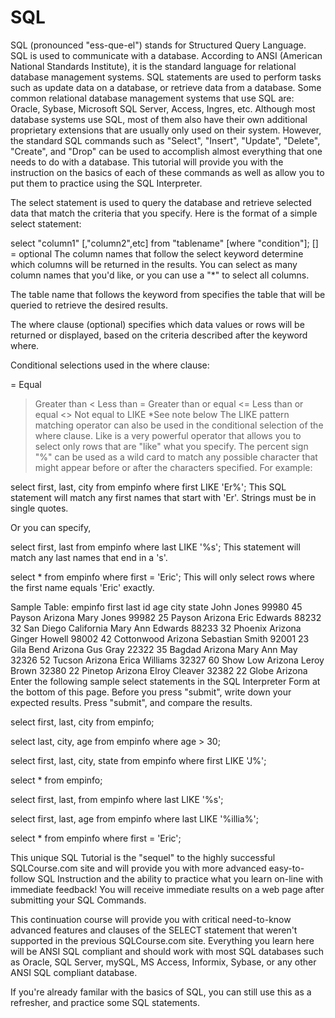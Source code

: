 # SQL

SQL (pronounced "ess-que-el") stands for Structured Query Language. SQL is used to communicate with a database. According to ANSI (American National Standards Institute), it is the standard language for relational database management systems. SQL statements are used to perform tasks such as update data on a database, or retrieve data from a database. Some common relational database management systems that use SQL are: Oracle, Sybase, Microsoft SQL Server, Access, Ingres, etc. Although most database systems use SQL, most of them also have their own additional proprietary extensions that are usually only used on their system. However, the standard SQL commands such as "Select", "Insert", "Update", "Delete", "Create", and "Drop" can be used to accomplish almost everything that one needs to do with a database. This tutorial will provide you with the instruction on the basics of each of these commands as well as allow you to put them to practice using the SQL Interpreter.

The select statement is used to query the database and retrieve selected data that match the criteria that you specify. Here is the format of a simple select statement:

select "column1"
  [,"column2",etc] 
  from "tablename"
  [where "condition"];
  [] = optional
The column names that follow the select keyword determine which columns will be returned in the results. You can select as many column names that you'd like, or you can use a "*" to select all columns.

The table name that follows the keyword from specifies the table that will be queried to retrieve the desired results.

The where clause (optional) specifies which data values or rows will be returned or displayed, based on the criteria described after the keyword where.

Conditional selections used in the where clause:

=	Equal
>	Greater than
<	Less than
>=	Greater than or equal
<=	Less than or equal
<>	Not equal to
LIKE	*See note below
The LIKE pattern matching operator can also be used in the conditional selection of the where clause. Like is a very powerful operator that allows you to select only rows that are "like" what you specify. The percent sign "%" can be used as a wild card to match any possible character that might appear before or after the characters specified. For example:

select first, last, city
   from empinfo
   where first LIKE 'Er%';
This SQL statement will match any first names that start with 'Er'. Strings must be in single quotes.

Or you can specify,

select first, last
   from empinfo
   where last LIKE '%s';
This statement will match any last names that end in a 's'.

select * from empinfo
   where first = 'Eric';
This will only select rows where the first name equals 'Eric' exactly.

Sample Table: empinfo
first	last	id	age	city	state
John	Jones	99980	45	Payson	Arizona
Mary	Jones	99982	25	Payson	Arizona
Eric	Edwards	88232	32	San Diego	California
Mary Ann	Edwards	88233	32	Phoenix	Arizona
Ginger	Howell	98002	42	Cottonwood	Arizona
Sebastian	Smith	92001	23	Gila Bend	Arizona
Gus	Gray	22322	35	Bagdad	Arizona
Mary Ann	May	32326	52	Tucson	Arizona
Erica	Williams	32327	60	Show Low	Arizona
Leroy	Brown	32380	22	Pinetop	Arizona
Elroy	Cleaver	32382	22	Globe	Arizona
Enter the following sample select statements in the SQL Interpreter Form at the bottom of this page. Before you press "submit", write down your expected results. Press "submit", and compare the results.

select first, last, city from empinfo; 

select last, city, age from empinfo
       where age > 30; 

select first, last, city, state from empinfo
       where first LIKE 'J%'; 

select * from empinfo; 

select first, last, from empinfo
       where last LIKE '%s'; 

select first, last, age from empinfo
       where last LIKE '%illia%'; 

select * from empinfo where first = 'Eric';

This unique SQL Tutorial is the "sequel" to the highly successful SQLCourse.com site and will provide you with more advanced easy-to-follow SQL Instruction and the ability to practice what you learn on-line with immediate feedback! You will receive immediate results on a web page after submitting your SQL Commands.

This continuation course will provide you with critical need-to-know advanced features and clauses of the SELECT statement that weren't supported in the previous SQLCourse.com site. Everything you learn here will be ANSI SQL compliant and should work with most SQL databases such as Oracle, SQL Server, mySQL, MS Access, Informix, Sybase, or any other ANSI SQL compliant database.

If you're already familar with the basics of SQL, you can still use this as a refresher, and practice some SQL statements.